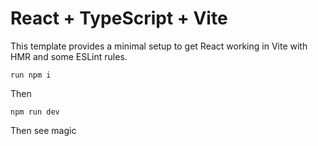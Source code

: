 # React + TypeScript + Vite

This template provides a minimal setup to get React working in Vite with HMR and some ESLint rules.

```run npm i```

Then 

```npm run dev```

Then see magic